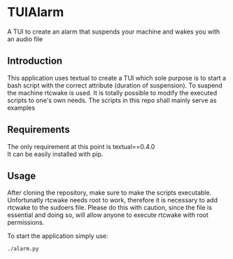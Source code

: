 # TUIAlarm
A TUI to create an alarm that suspends your machine and wakes you with an audio file


## Introduction
This application uses textual to create a TUI which sole purpose is to start a bash script with the correct attribute (duration of suspension).
To suspend the machine rtcwake is used.
It is totally possible to modify the executed scripts to one's own needs. The scripts in this repo shall mainly serve as examples

## Requirements
The only requirement at this point is textual==0.4.0  
It can be easily installed with pip.

## Usage
After cloning the repository, make sure to make the scripts executable.
Unfortunatly rtcwake needs root to work, therefore it is necessary to add rtcwake to the sudoers file. Please do this with caution,
since the file is essential and doing so, will allow anyone to execute rtcwake with root permissions.

To start the application simply use:

```
./alarm.py
```

